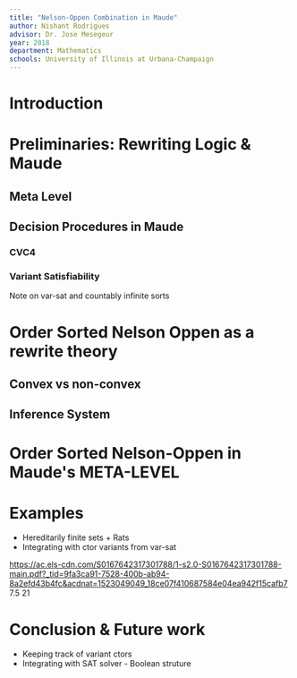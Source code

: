 ```yaml
---
title: "Nelson-Oppen Combination in Maude"
author: Nishant Rodrigues
advisor: Dr. Jose Mesegeur
year: 2018
department: Mathematics
schools: University of Illinois at Urbana-Champaign
---
```


# Introduction

# Preliminaries: Rewriting Logic & Maude

## Meta Level

## Decision Procedures in Maude

### CVC4

### Variant Satisfiability

Note on var-sat and countably infinite sorts

# Order Sorted Nelson Oppen as a rewrite theory

## Convex vs non-convex

## Inference System

# Order Sorted Nelson-Oppen in Maude's META-LEVEL

# Examples

* Hereditarily finite sets + Rats 
* Integrating with ctor variants from var-sat

https://ac.els-cdn.com/S0167642317301788/1-s2.0-S0167642317301788-main.pdf?_tid=9fa3ca91-7528-400b-ab94-8a2efd43b4fc&acdnat=1523049049_18ce07f410687584e04ea942f15cafb7
7.5 21

# Conclusion & Future work

* Keeping track of variant ctors
* Integrating with SAT solver - Boolean struture
